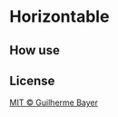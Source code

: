 # Horizontable

## How use

## License

[MIT © Guilherme Bayer](https://github.com/iamgbayer/horizontable/blob/master/LICENSE.md)
